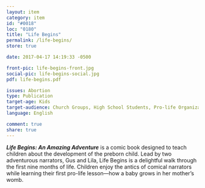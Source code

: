 ```yaml
---
layout: item
category: item
id: "#0018"
loc: "0180"
title: "Life Begins"
permalink: /life-begins/
store: true

date: 2017-04-17 14:19:33 -0500

front-pic: life-begins-front.jpg
social-pic: life-begins-social.jpg
pdf: life-begins.pdf

issues: Abortion
type: Publication
target-age: Kids
target-audience: Church Groups, High School Students, Pro-life Organizations, Youth Group
language: English

comment: true
share: true
---
```

<p><b><i>Life Begins: An Amazing Adventure</i></b> is a comic book designed to teach children about the development of the preborn child. Lead by two adventurous narrators, Gus and Lila, Life Begins is a delightful walk through the first nine months of life. Children enjoy the antics of comical narrators while learning their first pro-life lesson—how a baby grows in her mother’s womb.</p>